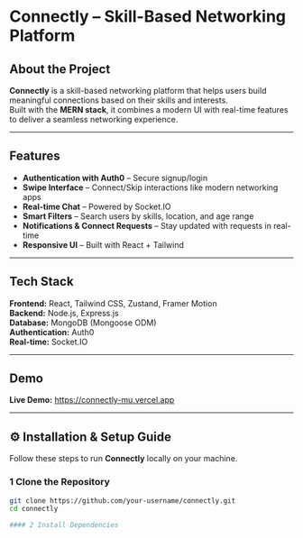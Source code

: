 # Connectly – Skill-Based Networking Platform

##  About the Project
**Connectly** is a skill-based networking platform that helps users build meaningful connections based on their skills and interests.  
Built with the **MERN stack**, it combines a modern UI with real-time features to deliver a seamless networking experience.

---

##  Features
-  **Authentication with Auth0** – Secure signup/login  
-  **Swipe Interface** – Connect/Skip interactions like modern networking apps  
-  **Real-time Chat** – Powered by Socket.IO  
-  **Smart Filters** – Search users by skills, location, and age range  
-  **Notifications & Connect Requests** – Stay updated with requests in real-time  
-  **Responsive UI** – Built with React + Tailwind  

---

##  Tech Stack
**Frontend:** React, Tailwind CSS, Zustand, Framer Motion  
**Backend:** Node.js, Express.js  
**Database:** MongoDB (Mongoose ODM)  
**Authentication:** Auth0  
**Real-time:** Socket.IO  

---

##  Demo
 **Live Demo:** https://connectly-mu.vercel.app 


---

## ⚙️ Installation & Setup Guide  

Follow these steps to run **Connectly** locally on your machine.  

### 1️ Clone the Repository  
```bash
git clone https://github.com/your-username/connectly.git
cd connectly

#### 2️ Install Dependencies
